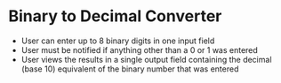 # Binary to Decimal Converter

-  User can enter up to 8 binary digits in one input field
-  User must be notified if anything other than a 0 or 1 was entered
-  User views the results in a single output field containing the decimal (base 10) equivalent of the binary number that was entered